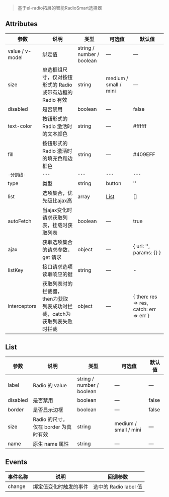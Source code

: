 > 基于el-radio拓展的智能RadioSmart选择器

<script>
import BaseUse from './base.md'
import AjaxUse from './ajax.md'


export default {
    components: {
       BaseUse,
       AjaxUse
    }
}
</script>

<base-use></base-use>
<ajax-use></ajax-use>

## Attributes
| 参数 | 说明 | 类型 | 可选值 | 默认值 |
| - | - | - | - | - |
| value / v-model | 绑定值 | string / number / boolean | — | — |
| size     | 单选框组尺寸，仅对按钮形式的 Radio 或带有边框的 Radio 有效   | string  | medium / small / mini |    —     |
| disabled  | 是否禁用    | boolean   | — | false   |
| text-color  | 按钮形式的 Radio 激活时的文本颜色    | string   | — | #ffffff   |
| fill  | 按钮形式的 Radio 激活时的填充色和边框色    | string   | — | #409EFF   |
| `-分割线-` | `---` | `---` | `---` | `---`
| type  | 类型 | string | button | '' |
| list  | 选项集合，优先级比ajax高 | array | [List](/ui/radio-smart#list) | [] |
| autoFetch | 当ajax变化时请求获取列表，挂载时获取列表 | boolean | — | true |
| ajax | 获取选项集合的请求参数，get 请求 | object | — | { url: '', params: {} }   |
| listKey | 接口请求选项读取响应的键 | string | — | - |
| interceptors | 获取列表时的拦截器，then为获取列表成功时拦截，catch为获取列表失败时拦截 | object | — | { then: res => res, catch: err => err } |


## List
| 参数      | 说明    | 类型      | 可选值       | 默认值   |
|---------- |-------- |---------- |-------------  |-------- |
| label     | Radio 的 value   | string / number / boolean    |       —        |      —   |
| disabled  | 是否禁用    | boolean   | — | false   |
| border  | 是否显示边框  | boolean   | — | false   |
| size  | Radio 的尺寸，仅在 border 为真时有效  | string  | medium / small / mini | — |
| name | 原生 name 属性 | string    |      —         |     —    |
## Events
| 事件名称 | 说明 | 回调参数 |
|---------- |-------- |---------- |
| change  | 绑定值变化时触发的事件 |  选中的 Radio label 值  |